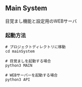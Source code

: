 ## Main System
目覚まし機能と設定用のWEBサーバ

### 起動方法
```
# プロジェクトディレクトリに移動
cd mainSystem

# 目覚ましを起動する場合
python3 MAIN

# WEBサーバーを起動する場合
python3 API
```
